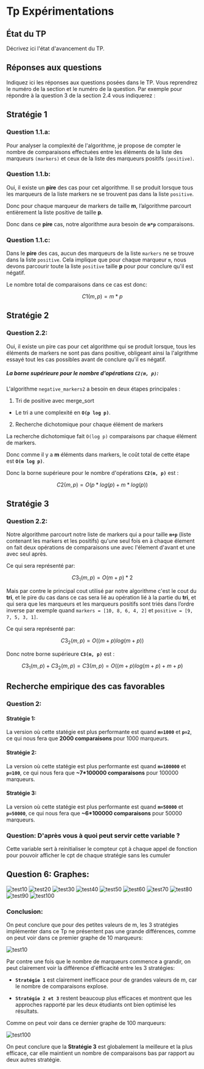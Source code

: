 # Tp Expérimentations


## État du TP

Décrivez ici l'état d'avancement du TP.

## Réponses aux questions

Indiquez ici les réponses aux questions posées dans le TP. Vous
reprendrez le numéro de la section et le numéro de la question. Par
exemple pour répondre à la question 3 de la section 2.4 vous indiquerez :

## Stratégie 1

### Question 1.1.a:
Pour analyser la complexité de l'algorithme, je propose de compter le nombre de comparaisons effectuées entre les éléments de la liste des marqueurs `(markers)` et ceux de la liste des marqueurs positifs `(positive)`.

### Question 1.1.b:
Oui, il existe un **pire** des cas pour cet algorithme. Il se produit lorsque tous les marqueurs de la liste markers ne se trouvent pas dans la liste `positive`.

Donc pour chaque marqueur de markers de taille **m**, l’algorithme parcourt entièrement la liste positive de taille **p**.

Donc dans ce **pire** cas, notre algorithme aura besoin de **`m*p`** comparaisons.

### Question 1.1.c:

Dans le **pire** des cas, aucun des marqueurs de la liste `markers` ne se trouve dans la liste `positive`. Cela implique que pour chaque marqueur `m`, nous devons parcourir toute la liste `positive` taille **p** pour pour conclure qu'il est négatif.

Le nombre total de comparaisons dans ce cas est donc:
```math
C1(m,p) = m*p
```
## Stratégie 2

### Question 2.2:

Oui, il existe un pire cas pour cet algorithme qui se produit lorsque, tous les éléments de markers ne sont pas dans positive, obligeant ainsi la l'algrithme essayé tout les cas possibles avant de conclure qu'il es négatif.

##### La borne supérieure pour le nombre d'opérations **`C2(m, p)`**:

L'algorithme `negative_markers2` a besoin en deux étapes principales :

1. Tri de positive avec merge_sort

- Le tri a une complexité en **`O(p log p)`**.

2. Recherche dichotomique pour chaque élément de markers

La recherche dichotomique fait `O(log p)` comparaisons par chaque élément de markers.

Donc comme il y a **m** éléments dans markers, le coût total de cette étape est **`O(m log p)`**.

Donc la borne supérieure pour le nombre d'opérations **`C2(m, p)`** est :

```math
C2(m,p)=O(p*log(p)+m*log(p))
```


## Stratégie 3

### Question 2.2:
Notre algorithme parcourt notre liste de markers qui a pour taille **`m+p`** (liste contenant les markers et les positifs) qu'une seul fois en à chaque élement on fait deux opérations de comparaisons une avec l'élement d'avant et une avec seul après.

Ce qui sera représenté par:
```math
C3_1(m,p)=O(m+p)*2
```
Mais par contre le principal cout utilisé par notre algorithme c'est le cout du **tri**, et le pire du cas dans ce cas sera lié au opération lié à la partie du **tri**, et qui sera que les marqueurs et les marqueurs positifs sont triés dans l’ordre inverse par exemple quand `markers = [10, 8, 6, 4, 2]` et `positive = [9, 7, 5, 3, 1]`.

Ce qui sera représenté par:
```math
C3_2(m,p)=O((m + p) log (m + p))
```

Donc notre borne supérieure **`C3(m, p)`** est :

```math
C3_1(m,p) + C3_2(m,p) = C3(m,p) = O( (m+p) log (m+p) + m + p )
```
## Recherche empirique des cas favorables

### Question 2:

#### Stratégie 1:

La version où cette statégie est plus performante est quand **`m=1000`** et **`p=2`**, ce qui nous fera que **2000 comparaisons** pour 1000 marqueurs.


#### Stratégie 2:
La version où cette statégie est plus performante est quand **`m=100000`** et **`p=100`**, ce qui nous fera que **~7*100000 comparaisons** pour 100000 marqueurs.

#### Stratégie 3:
La version où cette statégie est plus performante est quand **`m=50000`** et **`p=50000`**, ce qui nous fera que **~6*100000 comparaisons** pour 50000 marqueurs.

### Question: D'après vous à quoi peut servir cette variable ?
Cette variable sert à reinitialiser le compteur cpt à chaque appel de fonction pour pouvoir afficher le cpt de chaque stratégie sans les cumuler

## Question 6: Graphes:

![test10](./images/test-10.png)
![test20](./images/test-20.png)
![test30](./images/test-30.png)
![test40](./images/test-40.png)
![test50](./images/test-50.png)
![test60](./images/test-60.png)
![test70](./images/test-70.png)
![test80](./images/test-80.png)
![test90](./images/test-90.png)
![test100](./images/test-100.png)

### Conclusion:

On peut conclure que pour des petites valeurs de m, les 3 stratégies implémenter dans ce Tp ne présentent pas une grande différences, comme on peut voir dans ce premier graphe de 10 marqueurs:

![test10](./images/test-10.png)

Par contre une fois que le nombre de marqueurs commence a grandir, on peut clairement voir la différence d'éfficacité entre les 3 stratégies:

- **`Stratégie 1`** est clairement inefficace pour de grandes valeurs de m, car le nombre de comparaisons explose.

- **`Stratégie 2 et 3`** restent beaucoup plus efficaces et montrent que les approches rapporté par les deux étudiants ont bien optimisé les résultats.

Comme on peut voir dans ce dernier graphe de 100 marqueurs:

![test100](./images/test-100.png)

On peut conclure que la **Stratégie 3** est globalement la meilleure et la plus efficace, car elle maintient un nombre de comparaisons bas par rapport au deux autres stratégie.